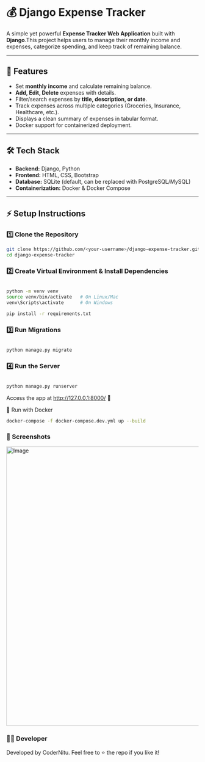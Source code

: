 # 💰 Django Expense Tracker

A simple yet powerful **Expense Tracker Web Application** built with **Django**.This project helps users to manage their monthly income and expenses, categorize spending, and keep track of remaining balance.

---

## 🚀 Features
- Set **monthly income** and calculate remaining balance.
- **Add, Edit, Delete** expenses with details.
- Filter/search expenses by **title, description, or date**.
- Track expenses across multiple categories (Groceries, Insurance, Healthcare, etc.).
- Displays a clean summary of expenses in tabular format.
- Docker support for containerized deployment.

---

## 🛠️ Tech Stack
- **Backend:** Django, Python  
- **Frontend:** HTML, CSS, Bootstrap  
- **Database:** SQLite (default, can be replaced with PostgreSQL/MySQL)  
- **Containerization:** Docker & Docker Compose  

---

## ⚡ Setup Instructions

### 1️⃣ Clone the Repository
```bash
git clone https://github.com/<your-username>/django-expense-tracker.git
cd django-expense-tracker

```
### 2️⃣ Create Virtual Environment & Install Dependencies

```bash

python -m venv venv
source venv/bin/activate   # On Linux/Mac
venv\Scripts\activate      # On Windows

pip install -r requirements.txt

```

### 3️⃣ Run Migrations

```bash

python manage.py migrate

```

### 4️⃣ Run the Server

```bash

python manage.py runserver

```
Access the app at http://127.0.0.1:8000/
 🎉

🐳 Run with Docker

```bash
docker-compose -f docker-compose.dev.yml up --build

```

### 📸 Screenshots

<img width="1488" height="732" alt="Image" src="https://github.com/user-attachments/assets/637e85b5-d2c6-4a04-915d-d01e72fee2fa" />


### 👨‍💻 Developer

Developed by CoderNitu.
Feel free to ⭐ the repo if you like it!

